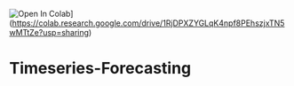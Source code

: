 ![Open In Colab](https://colab.research.google.com/assets/colab-badge.svg)](https://colab.research.google.com/drive/1RjDPXZYGLqK4npf8PEhszjxTN5wMTtZe?usp=sharing)
# Timeseries-Forecasting
